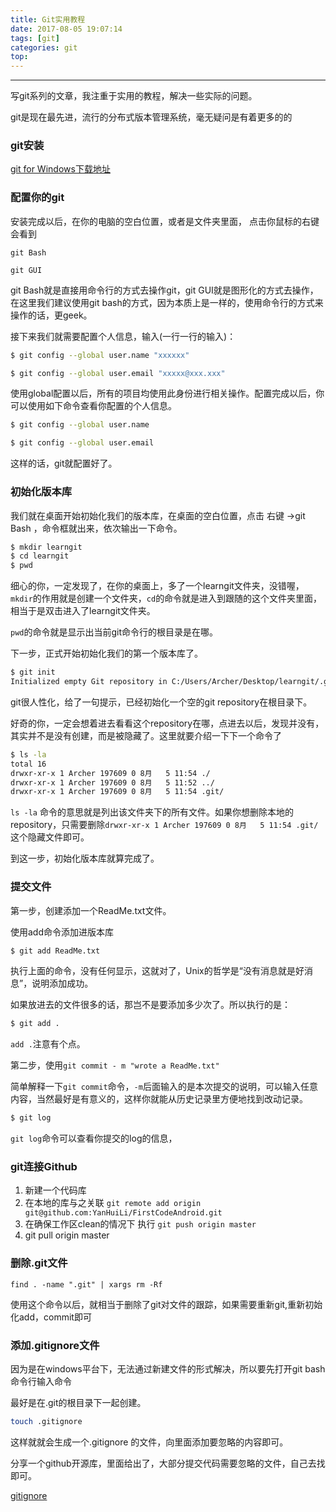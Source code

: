 ```yaml
---
title: Git实用教程
date: 2017-08-05 19:07:14
tags: [git]
categories: git
top: 
---
```


---

写git系列的文章，我注重于实用的教程，解决一些实际的问题。

git是现在最先进，流行的分布式版本管理系统，毫无疑问是有着更多的的

<!--more-->

### git安装



[git for Windows下载地址](https://git-scm.com/downloads)

### 配置你的git

安装完成以后，在你的电脑的空白位置，或者是文件夹里面， 点击你鼠标的右键会看到

`git Bash`

`git GUI`

git Bash就是直接用命令行的方式去操作git，git GUI就是图形化的方式去操作，在这里我们建议使用git bash的方式，因为本质上是一样的，使用命令行的方式来操作的话，更geek。

接下来我们就需要配置个人信息，输入(一行一行的输入)：

```bash
$ git config --global user.name "xxxxxx"

$ git config --global user.email "xxxxx@xxx.xxx"
```



使用global配置以后，所有的项目均使用此身份进行相关操作。配置完成以后，你可以使用如下命令查看你配置的个人信息。

```bash
$ git config --global user.name

$ git config --global user.email
```

这样的话，git就配置好了。

### 初始化版本库

我们就在桌面开始初始化我们的版本库，在桌面的空白位置，点击 右键 ->git Bash ，命令框就出来，依次输出一下命令。

```bash
$ mkdir learngit
$ cd learngit
$ pwd
```

细心的你，一定发现了，在你的桌面上，多了一个learngit文件夹，没错喔，`mkdir`的作用就是创建一个文件夹，`cd`的命令就是进入到跟随的这个文件夹里面，相当于是双击进入了learngit文件夹。

`pwd`的命令就是显示出当前git命令行的根目录是在哪。

下一步，正式开始初始化我们的第一个版本库了。

```bash
$ git init
Initialized empty Git repository in C:/Users/Archer/Desktop/learngit/.git/
```

git很人性化，给了一句提示，已经初始化一个空的git repository在根目录下。

好奇的你，一定会想着进去看看这个repository在哪，点进去以后，发现并没有，其实并不是没有创建，而是被隐藏了。这里就要介绍一下下一个命令了

```bash
$ ls -la
total 16
drwxr-xr-x 1 Archer 197609 0 8月   5 11:54 ./
drwxr-xr-x 1 Archer 197609 0 8月   5 11:52 ../
drwxr-xr-x 1 Archer 197609 0 8月   5 11:54 .git/
```

`ls -la` 命令的意思就是列出该文件夹下的所有文件。如果你想删除本地的repository，只需要删除`drwxr-xr-x 1 Archer 197609 0 8月   5 11:54 .git/`这个隐藏文件即可。

到这一步，初始化版本库就算完成了。

### 提交文件



第一步，创建添加一个ReadMe.txt文件。

使用add命令添加进版本库

```bash
$ git add ReadMe.txt
```

执行上面的命令，没有任何显示，这就对了，Unix的哲学是“没有消息就是好消息”，说明添加成功。

如果放进去的文件很多的话，那岂不是要添加多少次了。所以执行的是：

```bash
$ git add .
```

`add .`注意有个点。

第二步，使用`git commit - m "wrote a ReadMe.txt"`

简单解释一下`git commit`命令，`-m`后面输入的是本次提交的说明，可以输入任意内容，当然最好是有意义的，这样你就能从历史记录里方便地找到改动记录。

```bash
$ git log 
```

`git log`命令可以查看你提交的log的信息，

### git连接Github

1. 新建一个代码库
2. 在本地的库与之关联    `git remote add origin git@github.com:YanHuiLi/FirstCodeAndroid.git` 
3. 在确保工作区clean的情况下 执行 `git push origin master`
4. git pull origin master







### 删除.git文件

`find . -name ".git" | xargs rm -Rf`

使用这个命令以后，就相当于删除了git对文件的跟踪，如果需要重新git,重新初始化add，commit即可


### 添加.gitignore文件

因为是在windows平台下，无法通过新建文件的形式解决，所以要先打开git bash命令行输入命令

最好是在.git的根目录下一起创建。

```bash
touch .gitignore   
```

这样就就会生成一个.gitignore  的文件，向里面添加要忽略的内容即可。

分享一个github开源库，里面给出了，大部分提交代码需要忽略的文件，自己去找即可。

[gitignore](https://github.com/github/gitignore)


